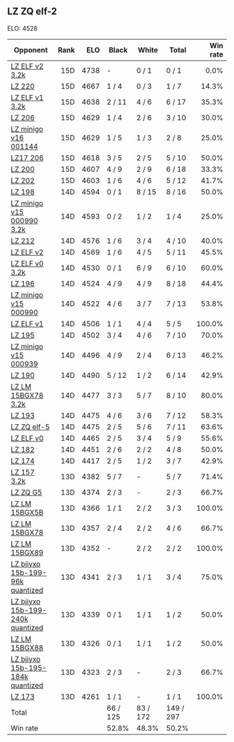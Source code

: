 ## LZ ZQ elf-2 ##

ELO: 4528

Opponent | Rank | ELO | Black | White | Total | Win rate
---------|-----:|----:|-------|-------|-------|-------:
[LZ ELF v2 3.2k](LZ%20ELF%20v2%203.2k.md) | 15D | 4738 | - | 0 / 1 | 0 / 1 | 0.0%
[LZ 220](LZ%20220.md) | 15D | 4667 | 1 / 4 | 0 / 3 | 1 / 7 | 14.3%
[LZ ELF v1 3.2k](LZ%20ELF%20v1%203.2k.md) | 15D | 4638 | 2 / 11 | 4 / 6 | 6 / 17 | 35.3%
[LZ 206](LZ%20206.md) | 15D | 4629 | 1 / 4 | 2 / 6 | 3 / 10 | 30.0%
[LZ minigo v16 001144](LZ%20minigo%20v16%20001144.md) | 15D | 4629 | 1 / 5 | 1 / 3 | 2 / 8 | 25.0%
[LZ17 206](LZ17%20206.md) | 15D | 4618 | 3 / 5 | 2 / 5 | 5 / 10 | 50.0%
[LZ 200](LZ%20200.md) | 15D | 4607 | 4 / 9 | 2 / 9 | 6 / 18 | 33.3%
[LZ 202](LZ%20202.md) | 15D | 4603 | 1 / 6 | 4 / 6 | 5 / 12 | 41.7%
[LZ 198](LZ%20198.md) | 14D | 4594 | 0 / 1 | 8 / 15 | 8 / 16 | 50.0%
[LZ minigo v15 000990 3.2k](LZ%20minigo%20v15%20000990%203.2k.md) | 14D | 4593 | 0 / 2 | 1 / 2 | 1 / 4 | 25.0%
[LZ 212](LZ%20212.md) | 14D | 4576 | 1 / 6 | 3 / 4 | 4 / 10 | 40.0%
[LZ ELF v2](LZ%20ELF%20v2.md) | 14D | 4569 | 1 / 6 | 4 / 5 | 5 / 11 | 45.5%
[LZ ELF v0 3.2k](LZ%20ELF%20v0%203.2k.md) | 14D | 4530 | 0 / 1 | 6 / 9 | 6 / 10 | 60.0%
[LZ 196](LZ%20196.md) | 14D | 4524 | 4 / 9 | 4 / 9 | 8 / 18 | 44.4%
[LZ minigo v15 000990](LZ%20minigo%20v15%20000990.md) | 14D | 4522 | 4 / 6 | 3 / 7 | 7 / 13 | 53.8%
[LZ ELF v1](LZ%20ELF%20v1.md) | 14D | 4506 | 1 / 1 | 4 / 4 | 5 / 5 | 100.0%
[LZ 195](LZ%20195.md) | 14D | 4502 | 3 / 4 | 4 / 6 | 7 / 10 | 70.0%
[LZ minigo v15 000939](LZ%20minigo%20v15%20000939.md) | 14D | 4496 | 4 / 9 | 2 / 4 | 6 / 13 | 46.2%
[LZ 190](LZ%20190.md) | 14D | 4490 | 5 / 12 | 1 / 2 | 6 / 14 | 42.9%
[LZ LM 15BGX78 3.2k](LZ%20LM%2015BGX78%203.2k.md) | 14D | 4477 | 3 / 3 | 5 / 7 | 8 / 10 | 80.0%
[LZ 193](LZ%20193.md) | 14D | 4475 | 4 / 6 | 3 / 6 | 7 / 12 | 58.3%
[LZ ZQ elf-5](LZ%20ZQ%20elf-5.md) | 14D | 4475 | 2 / 5 | 5 / 6 | 7 / 11 | 63.6%
[LZ ELF v0](LZ%20ELF%20v0.md) | 14D | 4465 | 2 / 5 | 3 / 4 | 5 / 9 | 55.6%
[LZ 182](LZ%20182.md) | 14D | 4451 | 2 / 6 | 2 / 2 | 4 / 8 | 50.0%
[LZ 174](LZ%20174.md) | 14D | 4417 | 2 / 5 | 1 / 2 | 3 / 7 | 42.9%
[LZ 157 3.2k](LZ%20157%203.2k.md) | 13D | 4382 | 5 / 7 | - | 5 / 7 | 71.4%
[LZ ZQ G5](LZ%20ZQ%20G5.md) | 13D | 4374 | 2 / 3 | - | 2 / 3 | 66.7%
[LZ LM 15BGX5B](LZ%20LM%2015BGX5B.md) | 13D | 4366 | 1 / 1 | 2 / 2 | 3 / 3 | 100.0%
[LZ LM 15BGX78](LZ%20LM%2015BGX78.md) | 13D | 4357 | 2 / 4 | 2 / 2 | 4 / 6 | 66.7%
[LZ LM 15BGX89](LZ%20LM%2015BGX89.md) | 13D | 4352 | - | 2 / 2 | 2 / 2 | 100.0%
[LZ bjiyxo 15b-199-96k quantized](LZ%20bjiyxo%2015b-199-96k%20quantized.md) | 13D | 4341 | 2 / 3 | 1 / 1 | 3 / 4 | 75.0%
[LZ bjiyxo 15b-199-240k quantized](LZ%20bjiyxo%2015b-199-240k%20quantized.md) | 13D | 4339 | 0 / 1 | 1 / 1 | 1 / 2 | 50.0%
[LZ LM 15BGX88](LZ%20LM%2015BGX88.md) | 13D | 4326 | 0 / 1 | 1 / 1 | 1 / 2 | 50.0%
[LZ bjiyxo 15b-195-184k quantized](LZ%20bjiyxo%2015b-195-184k%20quantized.md) | 13D | 4323 | 2 / 3 | - | 2 / 3 | 66.7%
[LZ 173](LZ%20173.md) | 13D | 4261 | 1 / 1 | - | 1 / 1 | 100.0%
Total | | | 66 / 125 | 83 / 172 | 149 / 297 | 
Win rate| | | 52.8% | 48.3% | 50.2% | 
